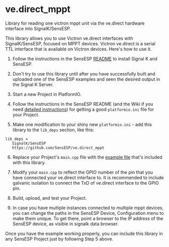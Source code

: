 # ve.direct_mppt
Library for reading one victron mppt unit via the ve.direct hardware interface into SignalK/SensESP.

This library allows you to use Victron ve.direct interfaces with SignalK/SensESP, focused on MPPT devices. Victron ve.direct is a serial TTL interface that is available on Victron devices. Here's how to use it.

1. Follow the instructions in the SensESP [README](https://github.com/SignalK/SensESP#sensesp) to install Signal K
and SensESP.

2. Don't try to use this library until after you have successfully built and uploaded one of the SensESP examples
and seen the desired output in the Signal K Server.

3. Start a new Project in PlatformIO.

4. Follow the instructions in the SensESP README (and the Wiki if you need [detailed instructions](https://github.com/SignalK/SensESP/wiki/SensESP-Overview-and-Programming-Details#getting-a-good-platformioini-file)) for getting a good `platformio.ini` file for
your Project.

5. Make one modification to your shiny new `platformio.ini` - add this library to the `lib_deps` section, like this:
```
lib_deps =
   SignalK/SensESP
   https://github.com/SensESP/ve.direct_mppt
```

6. Replace your Project's `main.cpp` file with the [example file](https://github.com/SensESP/ve.direct_mppt/blob/main/examples/main.cpp) that's included with this library.

7. Modify your `main.cpp` to reflect the GPIO number of the pin that you have connected your ve.direct interface to. It is recommended to include galvanic isolation to connect the TxD of ve.direct interface to the GPIO pin.

8. Build, upload, and test your Project.

9. In case you have multiple instances connected to multiple mppt devices, you can change the paths in the SensESP Device, Configuration menu to make them unique. To get there, point a browser to the IP address of the SensESP device, as visible in signalk data browser.

Once you have the example working properly, you can include this library in any SensESP Project just by following Step 5 above.


